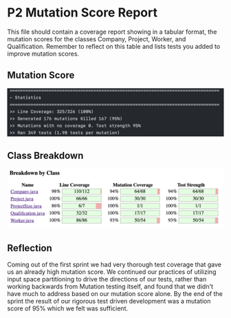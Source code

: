 # P2 Mutation Score Report
This file should contain a coverage report showing in a tabular format, the mutation scores for the classes Company, Project, Worker, and Qualification. Remember to reflect on this table and lists tests you added to improve mutation scores.

## Mutation Score
![image](CoverageTablesAndMutationP2/P2MutationScore.png)

## Class Breakdown
![image](CoverageTablesAndMutationP2/MutationClassBreakdown.png)

## Reflection
Coming out of the first sprint we had very thorough test coverage that gave us an already high mutation score. We continued our practices of utilizing input space partitioning to drive the directions of our tests, rather than working backwards from Mutation testing itself, and found that we didn't have much to address based on our mutation score alone. By the end of the sprint the result of our rigorous test driven development was a mutation score of 95% which we felt was sufficient.
